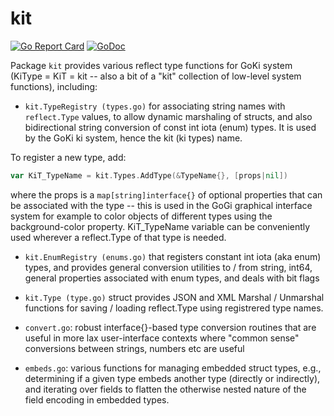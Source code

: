 # kit

[![Go Report Card](https://goreportcard.com/badge/goki.dev/ki/v2/kit)](https://goreportcard.com/report/goki.dev/ki/v2/kit)
[![GoDoc](https://godoc.org/goki.dev/ki/v2/kit?status.svg)](http://godoc.org/goki.dev/ki/v2/kit)

Package `kit` provides various reflect type functions for GoKi system (KiType = KiT = kit -- also a bit of a "kit" collection of low-level system functions), including:

* `kit.TypeRegistry (types.go)` for associating string names with
`reflect.Type` values, to allow dynamic marshaling of structs, and also
bidirectional string conversion of const int iota (enum) types.  It is used
by the GoKi ki system, hence the kit (ki types) name.

To register a new type, add:

```Go
var KiT_TypeName = kit.Types.AddType(&TypeName{}, [props|nil])
```

where the props is a `map[string]interface{}` of optional properties that can
be associated with the type -- this is used in the GoGi graphical interface
system for example to color objects of different types using the
background-color property.  KiT_TypeName variable can be conveniently used
wherever a reflect.Type of that type is needed.

* `kit.EnumRegistry (enums.go)` that registers constant int iota (aka enum) types, and
provides general conversion utilities to / from string, int64, general
properties associated with enum types, and deals with bit flags

* `kit.Type (type.go)` struct provides JSON and XML Marshal / Unmarshal functions for
saving / loading reflect.Type using registrered type names.

* `convert.go`: robust interface{}-based type conversion routines that are
useful in more lax user-interface contexts where "common sense" conversions
between strings, numbers etc are useful

* `embeds.go`: various functions for managing embedded struct types, e.g.,
determining if a given type embeds another type (directly or indirectly),
and iterating over fields to flatten the otherwise nested nature of the
field encoding in embedded types.
